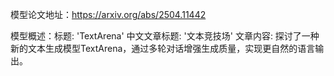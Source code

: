 模型论文地址：https://arxiv.org/abs/2504.11442

模型概述：标题: 'TextArena'
中文文章标题: '文本竞技场'
文章内容: 探讨了一种新的文本生成模型TextArena，通过多轮对话增强生成质量，实现更自然的语言输出。

